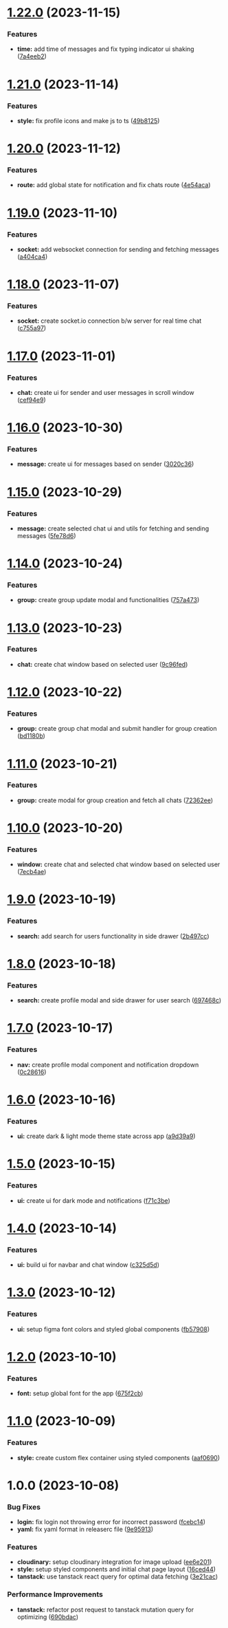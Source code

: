 # [1.22.0](https://github.com/arjunan-k/byteping/compare/v1.21.0...v1.22.0) (2023-11-15)


### Features

* **time:** add time of messages and fix typing indicator ui shaking ([7a4eeb2](https://github.com/arjunan-k/byteping/commit/7a4eeb244b96c7f371a6983509abdd38042ff23f))

# [1.21.0](https://github.com/arjunan-k/byteping/compare/v1.20.0...v1.21.0) (2023-11-14)


### Features

* **style:** fix profile icons and make js to ts ([49b8125](https://github.com/arjunan-k/byteping/commit/49b81255db39ec4044ed205fc3df44fb9255a2e2))

# [1.20.0](https://github.com/arjunan-k/byteping/compare/v1.19.0...v1.20.0) (2023-11-12)


### Features

* **route:** add global state for notification and fix chats route ([4e54aca](https://github.com/arjunan-k/byteping/commit/4e54acaa308b7d10d01fdb81ec6e9c7fb7c66b55))

# [1.19.0](https://github.com/arjunan-k/byteping/compare/v1.18.0...v1.19.0) (2023-11-10)


### Features

* **socket:** add websocket connection for sending and fetching messages ([a404ca4](https://github.com/arjunan-k/byteping/commit/a404ca445c84aa02e60450fbcf838978a24a8da7))

# [1.18.0](https://github.com/arjunan-k/byteping/compare/v1.17.0...v1.18.0) (2023-11-07)


### Features

* **socket:** create socket.io connection b/w server for real time chat ([c755a97](https://github.com/arjunan-k/byteping/commit/c755a97ce976cb9996cd0b7adc131da23827965f))

# [1.17.0](https://github.com/arjunan-k/byteping/compare/v1.16.0...v1.17.0) (2023-11-01)


### Features

* **chat:** create ui for sender and user messages in scroll window ([cef94e9](https://github.com/arjunan-k/byteping/commit/cef94e9bdbbe0d59ada4a3065bece901378133c5))

# [1.16.0](https://github.com/arjunan-k/byteping/compare/v1.15.0...v1.16.0) (2023-10-30)


### Features

* **message:** create ui for messages based on sender ([3020c36](https://github.com/arjunan-k/byteping/commit/3020c3676c6c0cf74c1967e84ca95c7a55f5ea48))

# [1.15.0](https://github.com/arjunan-k/byteping/compare/v1.14.0...v1.15.0) (2023-10-29)


### Features

* **message:** create selected chat ui and utils for fetching and sending messages ([5fe78d6](https://github.com/arjunan-k/byteping/commit/5fe78d6e1f633537448e67e0311170210fbab681))

# [1.14.0](https://github.com/arjunan-k/byteping/compare/v1.13.0...v1.14.0) (2023-10-24)


### Features

* **group:** create group update modal and functionalities ([757a473](https://github.com/arjunan-k/byteping/commit/757a473624812a1465307b102c31a33e4b442a52))

# [1.13.0](https://github.com/arjunan-k/byteping/compare/v1.12.0...v1.13.0) (2023-10-23)


### Features

* **chat:** create chat window based on selected user ([9c96fed](https://github.com/arjunan-k/byteping/commit/9c96fedd839334cc17ee46c782c864747ee34d0c))

# [1.12.0](https://github.com/arjunan-k/byteping/compare/v1.11.0...v1.12.0) (2023-10-22)


### Features

* **group:** create group chat modal and submit handler for group creation ([bd1180b](https://github.com/arjunan-k/byteping/commit/bd1180b75091ccecd7dfc2770f087bad9cade5da))

# [1.11.0](https://github.com/arjunan-k/byteping/compare/v1.10.0...v1.11.0) (2023-10-21)


### Features

* **group:** create modal for group creation and fetch all chats ([72362ee](https://github.com/arjunan-k/byteping/commit/72362eee316e17f73902dbf197f93a939f2e7aa5))

# [1.10.0](https://github.com/arjunan-k/byteping/compare/v1.9.0...v1.10.0) (2023-10-20)


### Features

* **window:** create chat and selected chat window based on selected user ([7ecb4ae](https://github.com/arjunan-k/byteping/commit/7ecb4aecf1dbd32e6e7b30528bcd6fb0733f9db5))

# [1.9.0](https://github.com/arjunan-k/byteping/compare/v1.8.0...v1.9.0) (2023-10-19)


### Features

* **search:** add search for users functionality in side drawer ([2b497cc](https://github.com/arjunan-k/byteping/commit/2b497cca682010bf1a5ab0366d804c7ade3ae049))

# [1.8.0](https://github.com/arjunan-k/byteping/compare/v1.7.0...v1.8.0) (2023-10-18)


### Features

* **search:** create profile modal and side drawer for user search ([697468c](https://github.com/arjunan-k/byteping/commit/697468c391b83c598f42321bd830da170439d40c))

# [1.7.0](https://github.com/arjunan-k/byteping/compare/v1.6.0...v1.7.0) (2023-10-17)


### Features

* **nav:** create profile modal component and notification dropdown ([0c28616](https://github.com/arjunan-k/byteping/commit/0c286161e5a17dd9194e22f67f9a0eeadfd9b0fb))

# [1.6.0](https://github.com/arjunan-k/byteping/compare/v1.5.0...v1.6.0) (2023-10-16)


### Features

* **ui:** create dark & light mode theme state across app ([a9d39a9](https://github.com/arjunan-k/byteping/commit/a9d39a97d213a72ff776e13a181b3b27a9e67ccd))

# [1.5.0](https://github.com/arjunan-k/byteping/compare/v1.4.0...v1.5.0) (2023-10-15)


### Features

* **ui:** create ui for dark mode and notifications ([f71c3be](https://github.com/arjunan-k/byteping/commit/f71c3be62c7d426ffa29a09244f93749aca2dd53))

# [1.4.0](https://github.com/arjunan-k/byteping/compare/v1.3.0...v1.4.0) (2023-10-14)


### Features

* **ui:** build ui for navbar and chat window ([c325d5d](https://github.com/arjunan-k/byteping/commit/c325d5d59300528158abb30b140a279c0a9e5c4b))

# [1.3.0](https://github.com/arjunan-k/byteping/compare/v1.2.0...v1.3.0) (2023-10-12)


### Features

* **ui:** setup figma font colors and styled global components ([fb57908](https://github.com/arjunan-k/byteping/commit/fb579087ee9585bb5fa2b6c3c4d1d19af4b701b3))

# [1.2.0](https://github.com/arjunan-k/byteping/compare/v1.1.0...v1.2.0) (2023-10-10)


### Features

* **font:** setup global font for the app ([675f2cb](https://github.com/arjunan-k/byteping/commit/675f2cb35afea4fbca5848ce6f9f28e68d6d862c))

# [1.1.0](https://github.com/arjunan-k/byteping/compare/v1.0.0...v1.1.0) (2023-10-09)


### Features

* **style:** create custom flex container using styled components ([aaf0690](https://github.com/arjunan-k/byteping/commit/aaf069003fdfa5ab1b531986587f45512d5f4f70))

# 1.0.0 (2023-10-08)


### Bug Fixes

* **login:** fix login not throwing error for incorrect password ([fcebc14](https://github.com/arjunan-k/byteping/commit/fcebc14df36946187f403c341a9fa0199d5392f1))
* **yaml:** fix yaml format in releaserc file ([9e95913](https://github.com/arjunan-k/byteping/commit/9e95913b815a13bac5e11a51290677c1d664ac23))


### Features

* **cloudinary:** setup cloudinary integration for image upload ([ee6e201](https://github.com/arjunan-k/byteping/commit/ee6e201c2e5dce522a95cf8438e71a96e85e1918))
* **style:** setup styled components and initial chat page layout ([16ced44](https://github.com/arjunan-k/byteping/commit/16ced445b29c447e5bfcba44e464f69378563df2))
* **tanstack:** use tanstack react query for optimal data fetching ([3e21cac](https://github.com/arjunan-k/byteping/commit/3e21cac35e4888092739a7f66762b04b6cf5b8a3))


### Performance Improvements

* **tanstack:** refactor post request to tanstack mutation query for optimizing ([690bdac](https://github.com/arjunan-k/byteping/commit/690bdace14ef6f0b0441e032580c6d0fd20a75db))
